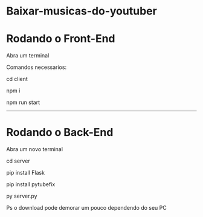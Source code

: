 # Baixar-musicas-do-youtuber

<h1><strong>Rodando o Front-End</strong></h1>

<p>Abra um terminal</p>

Comandos necessarios:

<p>cd client</p>

<p>npm i</p>

<p>npm run start</p>

<hr>

<h1><strong>Rodando o Back-End</strong></h1>

<p>Abra um novo terminal</p>

<p>cd server</p>

<p>pip install Flask</p>

<p>pip install pytubefix</p>

<p>py server.py</p>

<p>Ps o download pode demorar um pouco dependendo do seu PC</p>
